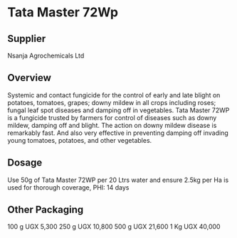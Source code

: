 # Tata Master 72Wp

## Supplier
Nsanja Agrochemicals Ltd

## Overview
Systemic and contact fungicide for the control of early and late blight on potatoes, tomatoes, grapes; downy mildew in all crops including roses; fungal leaf spot diseases and damping off in vegetables. Tata Master 72WP is a fungicide trusted by farmers for control of diseases such as downy mildew, damping off and blight. The action on downy mildew disease is remarkably fast. And also very effective in preventing damping off invading young tomatoes, potatoes, and other vegetables.

## Dosage
Use 50g of Tata Master 72WP per 20 Ltrs water and ensure 2.5kg per Ha is used for thorough coverage, PHI: 14 days

## Other Packaging
100 g UGX 5,300
250 g UGX 10,800
500 g UGX 21,600
1 Kg UGX 40,000

